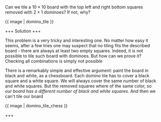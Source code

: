 Can we tile a $10\times 10$ board with the top left and right bottom squares removed with $2\times 1$ dominoes? If not, why?

{{ image | domino_tile }}

+++
Solution
+++

This problem is a very tricky and interesting one. No matter how easy it seems, after a few tries one may suspect that no tiling fits the described board - there are always at least two empty squares. Indeed, it is not possible to tile such board with dominoes. But how can we prove it? Checking all combinations is simply not possible

There is a remarkably simple and effective argument: paint the board in black and white, as a chessboard. Each domino tile has to cover a black square and a white square. We will always cover the same number of black and white squares. But the removed squares where of the same color, so _our board has a different number of black and white squares_. And then we can't tile our board

{{ image | domino_tile_chess }}

+++